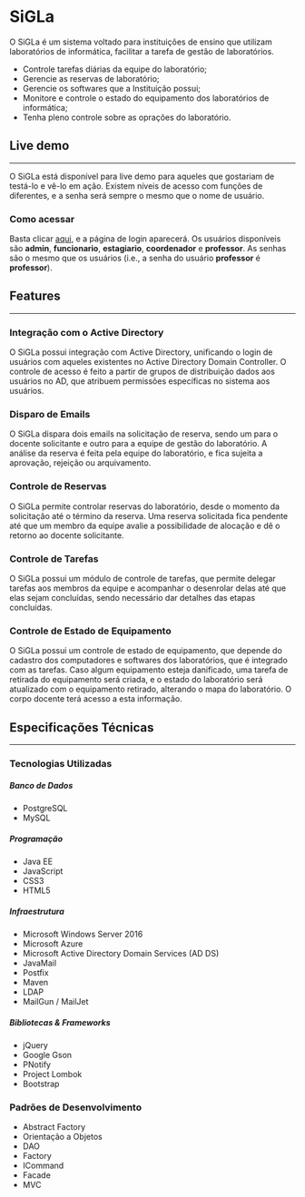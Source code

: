 # SiGLa

O SiGLa é um sistema voltado para instituições de ensino que utilizam laboratórios de informática, facilitar a tarefa de gestão de laboratórios.
- Controle tarefas diárias da equipe do laboratório;
- Gerencie as reservas de laboratório;
- Gerencie os softwares que a Instituição possui;
- Monitore e controle o estado do equipamento dos laboratórios de informática;
- Tenha pleno controle sobre as oprações do laboratório.

## Live demo
--------
O SiGLa está disponível para live demo para aqueles que gostariam de testá-lo e vê-lo em ação. Existem níveis de acesso com funções de diferentes, e a senha será sempre o mesmo que o nome de usuário.
### Como acessar
Basta clicar [aqui](http://sigla.thalesalv.es:8084), e a página de login aparecerá. Os usuários disponíveis são **admin**, **funcionario**, **estagiario**, **coordenador** e **professor**. As senhas são o mesmo que os usuários (i.e., a senha do usuário **professor** é **professor**).


## Features
--------
### Integração com o Active Directory
O SiGLa possui integração com Active Directory, unificando o login de usuários com aqueles existentes no Active Directory Domain Controller. O controle de acesso é feito a partir de grupos de distribuição dados aos usuários no AD, que atribuem permissões específicas no sistema aos usuários.

### Disparo de Emails
O SiGLa dispara dois emails na solicitação de reserva, sendo um para o docente solicitante e outro para a equipe de gestão do laboratório. A análise da reserva é feita pela equipe do laboratório, e fica sujeita a aprovação, rejeição ou arquivamento. 

### Controle de Reservas
O SiGLa permite controlar reservas do laboratório, desde o momento da solicitação até o término da reserva. Uma reserva solicitada fica pendente até que um membro da equipe avalie a possibilidade de alocação e dê o retorno ao docente solicitante.

### Controle de Tarefas
O SiGLa possui um módulo de controle de tarefas, que permite delegar tarefas aos membros da equipe e acompanhar o desenrolar delas até que elas sejam concluídas, sendo necessário dar detalhes das etapas concluídas.

### Controle de Estado de Equipamento
O SiGLa possui um controle de estado de equipamento, que depende do cadastro dos computadores e softwares dos laboratórios, que é integrado com as tarefas. Caso algum equipamento esteja danificado, uma tarefa de retirada do equipamento será criada, e o estado do laboratório será atualizado com o equipamento retirado, alterando o mapa do laboratório. O corpo docente terá acesso a esta informação.

## Especificações Técnicas
--------
### Tecnologias Utilizadas
##### Banco de Dados
- PostgreSQL
- MySQL

##### Programação
- Java EE
- JavaScript
- CSS3
- HTML5

##### Infraestrutura
- Microsoft Windows Server 2016
- Microsoft Azure
- Microsoft Active Directory Domain Services (AD DS)
- JavaMail
- Postfix
- Maven
- LDAP
- MailGun / MailJet

##### Bibliotecas & Frameworks
- jQuery
- Google Gson
- PNotify
- Project Lombok
- Bootstrap

### Padrões de Desenvolvimento
- Abstract Factory
- Orientação a Objetos
- DAO
- Factory
- ICommand
- Facade
- MVC